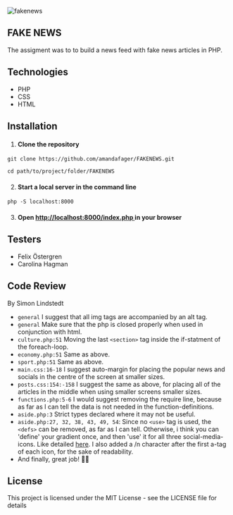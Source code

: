 ![fakenews](https://user-images.githubusercontent.com/70512941/119840327-316e8380-bf05-11eb-9ddd-6a72db93a0d9.png)

## FAKE NEWS

The assigment was to to build a news feed with fake news articles in PHP.

## Technologies

-   PHP
-   CSS
-   HTML

## Installation

1. #### Clone the repository

```
git clone https://github.com/amandafager/FAKENEWS.git
```

```
cd path/to/project/folder/FAKENEWS
```

2. #### Start a local server in the command line

```
php -S localhost:8000
```

3. #### Open [http://localhost:8000/index.php ](http://localhost:8000/index.php) in your browser

## Testers

-   Felix Östergren
-   Carolina Hagman

## Code Review

By Simon Lindstedt

-   `general` I suggest that all img tags are accompanied by an alt tag.
-   `general` Make sure that the php is closed properly when used in conjunction with html.
-   `culture.php:51` Moving the last `<section>` tag inside the if-statment of the foreach-loop.
-   `economy.php:51` Same as above.
-   `sport.php:51` Same as above.
-   `main.css:16-18` I suggest auto-margin for placing the popular news and socials in the centre of the screen at smaller sizes.
-   `posts.css:154:-158` I suggest the same as above, for placing all of the articles in the middle when using smaller screens smaller sizes.
-   `functions.php:5-6` I would suggest removing the require line, because as far as I can tell the data is not needed in the function-definitions.
-   `aside.php:3` Strict types declared where it may not be useful.
-   `aside.php:27, 32, 38, 43, 49, 54`: Since no `<use>` tag is used, the `<defs>` can be removed, as far as I can tell. Otherwise, i think you can 'define' your gradient once, and then 'use' it for all three social-media-icons. Like detailed [here](https://developer.mozilla.org/en-US/docs/Web/SVG/Element/defs). I also added a /n character after the first a-tag of each icon, for the sake of readability.
-   And finally, great job! ✊🏻

## License

This project is licensed under the MIT License - see the LICENSE file for details
